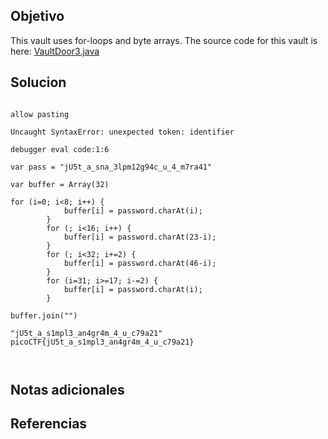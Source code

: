 ## Objetivo
This vault uses for-loops and byte arrays. The source code for this vault is here: [VaultDoor3.java](https://jupiter.challenges.picoctf.org/static/a4018cec1446761cb2e8cce05db925fa/VaultDoor3.java)
## Solucion
```

allow pasting  

Uncaught SyntaxError: unexpected token: identifier

debugger eval code:1:6  

var pass = "jU5t_a_sna_3lpm12g94c_u_4_m7ra41"  

var buffer = Array(32)

for (i=0; i<8; i++) {
            buffer[i] = password.charAt(i);
        }
        for (; i<16; i++) {
            buffer[i] = password.charAt(23-i);
        }
        for (; i<32; i+=2) {
            buffer[i] = password.charAt(46-i);
        }
        for (i=31; i>=17; i-=2) {
            buffer[i] = password.charAt(i);
        }

buffer.join("")

"jU5t_a_s1mpl3_an4gr4m_4_u_c79a21"  
picoCTF{jU5t_a_s1mpl3_an4gr4m_4_u_c79a21}

​
```
## Notas adicionales

## Referencias